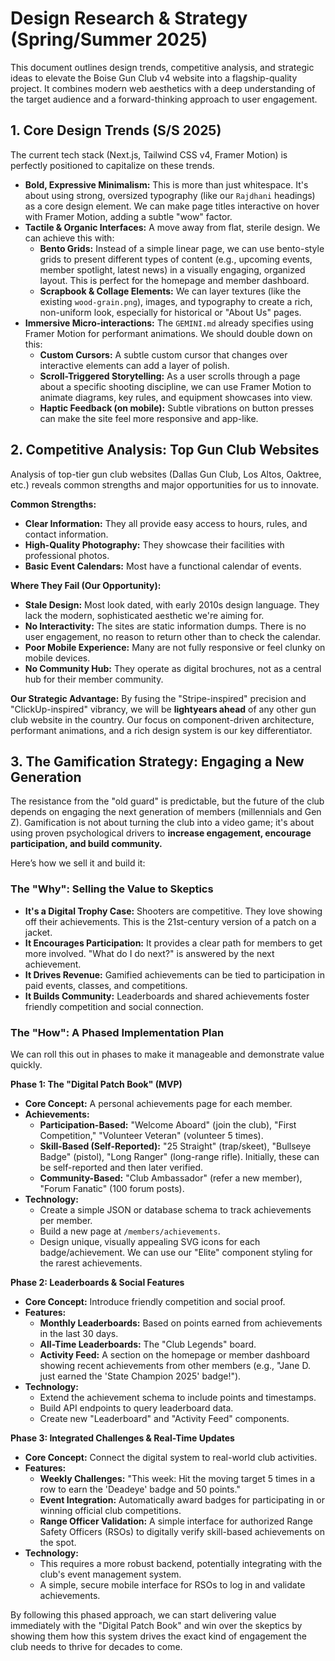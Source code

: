 # Design Research & Strategy (Spring/Summer 2025)

This document outlines design trends, competitive analysis, and strategic ideas to elevate the Boise Gun Club v4 website into a flagship-quality project. It combines modern web aesthetics with a deep understanding of the target audience and a forward-thinking approach to user engagement.

## 1. Core Design Trends (S/S 2025)

The current tech stack (Next.js, Tailwind CSS v4, Framer Motion) is perfectly positioned to capitalize on these trends.

-   **Bold, Expressive Minimalism:** This is more than just whitespace. It's about using strong, oversized typography (like our `Rajdhani` headings) as a core design element. We can make page titles interactive on hover with Framer Motion, adding a subtle "wow" factor.
-   **Tactile & Organic Interfaces:** A move away from flat, sterile design. We can achieve this with:
    -   **Bento Grids:** Instead of a simple linear page, we can use bento-style grids to present different types of content (e.g., upcoming events, member spotlight, latest news) in a visually engaging, organized layout. This is perfect for the homepage and member dashboard.
    -   **Scrapbook & Collage Elements:** We can layer textures (like the existing `wood-grain.png`), images, and typography to create a rich, non-uniform look, especially for historical or "About Us" pages.
-   **Immersive Micro-interactions:** The `GEMINI.md` already specifies using Framer Motion for performant animations. We should double down on this:
    -   **Custom Cursors:** A subtle custom cursor that changes over interactive elements can add a layer of polish.
    -   **Scroll-Triggered Storytelling:** As a user scrolls through a page about a specific shooting discipline, we can use Framer Motion to animate diagrams, key rules, and equipment showcases into view.
    -   **Haptic Feedback (on mobile):** Subtle vibrations on button presses can make the site feel more responsive and app-like.

## 2. Competitive Analysis: Top Gun Club Websites

Analysis of top-tier gun club websites (Dallas Gun Club, Los Altos, Oaktree, etc.) reveals common strengths and major opportunities for us to innovate.

**Common Strengths:**
-   **Clear Information:** They all provide easy access to hours, rules, and contact information.
-   **High-Quality Photography:** They showcase their facilities with professional photos.
-   **Basic Event Calendars:** Most have a functional calendar of events.

**Where They Fail (Our Opportunity):**
-   **Stale Design:** Most look dated, with early 2010s design language. They lack the modern, sophisticated aesthetic we're aiming for.
-   **No Interactivity:** The sites are static information dumps. There is no user engagement, no reason to return other than to check the calendar.
-   **Poor Mobile Experience:** Many are not fully responsive or feel clunky on mobile devices.
-   **No Community Hub:** They operate as digital brochures, not as a central hub for their member community.

**Our Strategic Advantage:** By fusing the "Stripe-inspired" precision and "ClickUp-inspired" vibrancy, we will be **lightyears ahead** of any other gun club website in the country. Our focus on component-driven architecture, performant animations, and a rich design system is our key differentiator.

## 3. The Gamification Strategy: Engaging a New Generation

The resistance from the "old guard" is predictable, but the future of the club depends on engaging the next generation of members (millennials and Gen Z). Gamification is not about turning the club into a video game; it's about using proven psychological drivers to **increase engagement, encourage participation, and build community.**

Here’s how we sell it and build it:

### The "Why": Selling the Value to Skeptics

-   **It's a Digital Trophy Case:** Shooters are competitive. They love showing off their achievements. This is the 21st-century version of a patch on a jacket.
-   **It Encourages Participation:** It provides a clear path for members to get more involved. "What do I do next?" is answered by the next achievement.
-   **It Drives Revenue:** Gamified achievements can be tied to participation in paid events, classes, and competitions.
-   **It Builds Community:** Leaderboards and shared achievements foster friendly competition and social connection.

### The "How": A Phased Implementation Plan

We can roll this out in phases to make it manageable and demonstrate value quickly.

**Phase 1: The "Digital Patch Book" (MVP)**

-   **Core Concept:** A personal achievements page for each member.
-   **Achievements:**
    -   **Participation-Based:** "Welcome Aboard" (join the club), "First Competition," "Volunteer Veteran" (volunteer 5 times).
    -   **Skill-Based (Self-Reported):** "25 Straight" (trap/skeet), "Bullseye Badge" (pistol), "Long Ranger" (long-range rifle). Initially, these can be self-reported and then later verified.
    -   **Community-Based:** "Club Ambassador" (refer a new member), "Forum Fanatic" (100 forum posts).
-   **Technology:**
    -   Create a simple JSON or database schema to track achievements per member.
    -   Build a new page at `/members/achievements`.
    -   Design unique, visually appealing SVG icons for each badge/achievement. We can use our "Elite" component styling for the rarest achievements.

**Phase 2: Leaderboards & Social Features**

-   **Core Concept:** Introduce friendly competition and social proof.
-   **Features:**
    -   **Monthly Leaderboards:** Based on points earned from achievements in the last 30 days.
    -   **All-Time Leaderboards:** The "Club Legends" board.
    -   **Activity Feed:** A section on the homepage or member dashboard showing recent achievements from other members (e.g., "Jane D. just earned the 'State Champion 2025' badge!").
-   **Technology:**
    -   Extend the achievement schema to include points and timestamps.
    -   Build API endpoints to query leaderboard data.
    -   Create new "Leaderboard" and "Activity Feed" components.

**Phase 3: Integrated Challenges & Real-Time Updates**

-   **Core Concept:** Connect the digital system to real-world club activities.
-   **Features:**
    -   **Weekly Challenges:** "This week: Hit the moving target 5 times in a row to earn the 'Deadeye' badge and 50 points."
    -   **Event Integration:** Automatically award badges for participating in or winning official club competitions.
    -   **Range Officer Validation:** A simple interface for authorized Range Safety Officers (RSOs) to digitally verify skill-based achievements on the spot.
-   **Technology:**
    -   This requires a more robust backend, potentially integrating with the club's event management system.
    -   A simple, secure mobile interface for RSOs to log in and validate achievements.

By following this phased approach, we can start delivering value immediately with the "Digital Patch Book" and win over the skeptics by showing them how this system drives the exact kind of engagement the club needs to thrive for decades to come.

